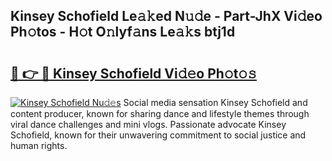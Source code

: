 ## Kinsey Schofield Le𝚊𝚔ed N𝚞𝚍e - Part-JhX Vi𝚍eo Ph𝚘tos - H𝚘t O𝚗lyf𝚊ns Le𝚊𝚔s btj1d

# <h2><a href="http://hf8kt04.feru.top/?c=Kinsey+Schofield">🔗 👉 🔴 Kinsey Schofield Vi𝚍𝚎o Ph𝚘t𝚘𝚜</a></h2>

[![Kinsey Schofield Nu𝚍𝚎s](https://i.imgur.com/0TWrTi3.gif)](http://hf8kt04.feru.top/?c=Kinsey+Schofield)
Social media sensation Kinsey Schofield and content producer, known for sharing dance and lifestyle themes through viral dance challenges and mini vlogs. Passionate advocate Kinsey Schofield, known for their unwavering commitment to social justice and human rights. 
